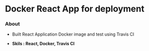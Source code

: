 # Docker React App for deployment

### About

- Built React Application Docker image and test using Travis CI

- **Skils : React, Docker, Travis CI**
